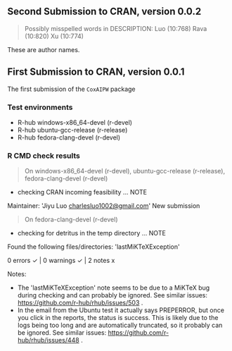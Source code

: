 ## Second Submission to CRAN, version 0.0.2

> Possibly misspelled words in DESCRIPTION:
  Luo (10:768)
  Rava (10:820)
  Xu (10:774)

These are author names.

## First Submission to CRAN, version 0.0.1

The first submission of the `CoxAIPW` package

### Test environments
- R-hub windows-x86_64-devel (r-devel)
- R-hub ubuntu-gcc-release (r-release)
- R-hub fedora-clang-devel (r-devel)

### R CMD check results
> On windows-x86_64-devel (r-devel), ubuntu-gcc-release (r-release), fedora-clang-devel (r-devel)
* checking CRAN incoming feasibility ... NOTE

Maintainer: 'Jiyu Luo <charlesluo1002@gmail.com>'
New submission
 
 > On fedora-clang-devel (r-devel)
 * checking for detritus in the temp directory ... NOTE
 
Found the following files/directories:
  'lastMiKTeXException'

0 errors ✓ | 0 warnings ✓ | 2 notes x

Notes:
* The 'lastMiKTeXException' note seems to be due to a MiKTeX bug during checking and can probably be ignored. See similar issues: https://github.com/r-hub/rhub/issues/503 .
* In the email from the Ubuntu test it actually says PREPERROR, but once you click in the reports, the status is success. This is likely due to the logs being too long and are automatically truncated, so it probably can be ignored. See similar issues: https://github.com/r-hub/rhub/issues/448 .